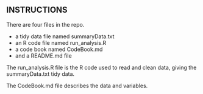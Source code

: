 ## INSTRUCTIONS

There are four files in the repo.

* a tidy data file named summaryData.txt
* an R code file named run_analysis.R
* a code book named CodeBook.md
* and a README.md file

The run_analysis.R file is the R code used to read and clean data, giving the summaryData.txt tidy data.

The CodeBook.md file describes the data and variables. 